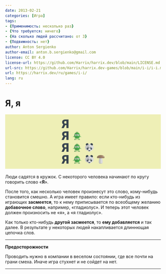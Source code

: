 ```yaml
---
date: 2013-02-21
categories: [Игра]
tags:
- {Применимость: несколько раз}
- {Что требуется: ничего}
- {На сколько людей рассчитано: от 3}
- {Подвижность: нет}
author: Anton Sergienko
author-email: anton.b.sergienko@gmail.com
license: CC BY 4.0
license-url: https://github.com/Harrix/harrix.dev/blob/main/LICENSE.md
url-src: https://github.com/Harrix/harrix.dev-games/blob/main/i-i/i-i.md
url: https://harrix.dev/ru/games/i-i/
lang: ru
---
```


# Я, я

![Featured image](featured-image.svg)

Люди садятся в кружок. С некоторого человека начинают по кругу говорить слово «**Я**».

После того, как несколько человек произнесут это слово, кому-нибудь становится смешно. А игра имеет правило: если кто-нибудь из играющих **засмеется**, то к нему приписывается по всеобщему желанию **добавочное слово**, например, «гладиолус». И теперь этот человек должен произносить не «я», а «я гладиолус».

Как только кто-нибудь **другой засмеется**, то **ему добавляется** и так далее. В результате у некоторых людей накапливается длиннющая цепочка слов.

---

**Предосторожности** <!-- !warning -->

Проводить нужно в компании в веселом состоянии, где все почти на грани смеха. Иначе игра стухнет и не сойдет на нет.

---
